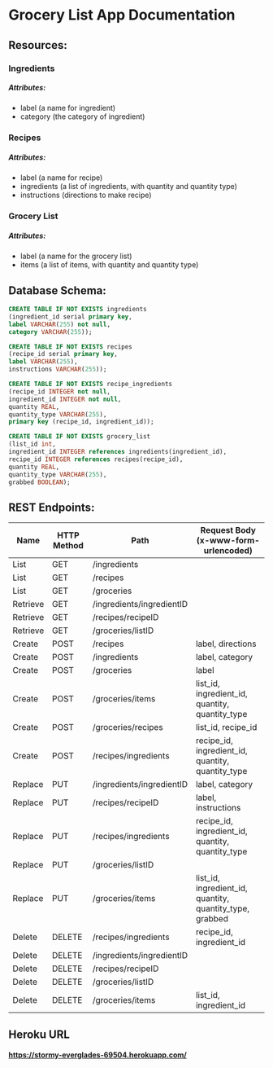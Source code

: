 # Grocery List App Documentation

## Resources:

### Ingredients
##### Attributes:
* label (a name for ingredient)
* category (the category of ingredient)

### Recipes
##### Attributes:
* label (a name for recipe)
* ingredients (a list of ingredients, with quantity and quantity type)
* instructions (directions to make recipe)

### Grocery List
##### Attributes:
* label (a name for the grocery list)
* items (a list of items, with quantity and quantity type)


## Database Schema:
```SQL
CREATE TABLE IF NOT EXISTS ingredients
(ingredient_id serial primary key,
label VARCHAR(255) not null,
category VARCHAR(255));

CREATE TABLE IF NOT EXISTS recipes
(recipe_id serial primary key,
label VARCHAR(255),
instructions VARCHAR(255));

CREATE TABLE IF NOT EXISTS recipe_ingredients
(recipe_id INTEGER not null,
ingredient_id INTEGER not null,
quantity REAL,
quantity_type VARCHAR(255),
primary key (recipe_id, ingredient_id));

CREATE TABLE IF NOT EXISTS grocery_list
(list_id int,
ingredient_id INTEGER references ingredients(ingredient_id),
recipe_id INTEGER references recipes(recipe_id),
quantity REAL,
quantity_type VARCHAR(255),
grabbed BOOLEAN);
```

## REST Endpoints:
Name | HTTP Method | Path | Request Body (x-www-form-urlencoded)
------------ | ------------- | ------------- | -------------
List | GET | /ingredients |
List | GET | /recipes |
List | GET | /groceries |
Retrieve | GET | /ingredients/ingredientID |
Retrieve | GET | /recipes/recipeID |
Retrieve | GET | /groceries/listID |
Create | POST | /recipes | label, directions
Create | POST | /ingredients | label, category
Create | POST | /groceries | label
Create | POST | /groceries/items | list_id, ingredient_id, quantity, quantity_type
Create | POST | /groceries/recipes | list_id, recipe_id
Create | POST | /recipes/ingredients | recipe_id, ingredient_id, quantity, quantity_type
Replace | PUT | /ingredients/ingredientID | label, category
Replace | PUT | /recipes/recipeID | label, instructions
Replace | PUT | /recipes/ingredients | recipe_id, ingredient_id, quantity, quantity_type
Replace | PUT | /groceries/listID |
Replace | PUT | /groceries/items | list_id, ingredient_id, quantity, quantity_type, grabbed
Delete | DELETE | /recipes/ingredients | recipe_id, ingredient_id
Delete | DELETE | /ingredients/ingredientID | 
Delete | DELETE | /recipes/recipeID |
Delete | DELETE | /groceries/listID |
Delete | DELETE | /groceries/items | list_id, ingredient_id

## Heroku URL
#### https://stormy-everglades-69504.herokuapp.com/ 
